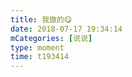 ```yaml
---
title: 我做的😋
date: 2018-07-17 19:34:14
mCategories: [说说]
type: moment
time: t193414
---
```


<div id="pics-20180717193414"></div>

<script src="/lib/moment/pics.js"></script>
<script>
var data = [
    {"link": "2018-07-17_000000.jpeg", "type": "shuoshuo"}
];
picsRender(data, "pics-20180717193414");
</script>
